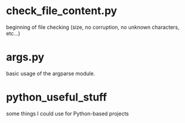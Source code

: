 # check_file_content.py
beginning of file checking (size, no corruption,
no unknown characters, etc...)

# args.py
basic usage of the argparse module.

# python_useful_stuff
some things I could use for Python-based projects
